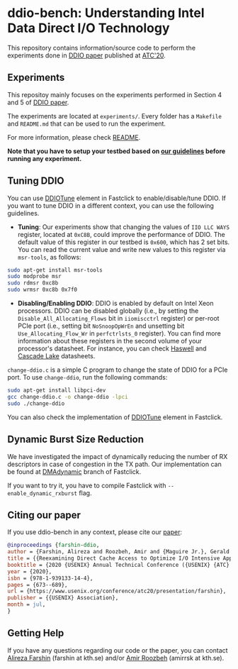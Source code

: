 # ddio-bench: Understanding Intel Data Direct I/O Technology

This repository contains information/source code to perform the experiments done in [DDIO paper][ddio-atc-paper] published at [ATC'20][atc20-page].

## Experiments

This repositoy mainly focuses on the experiments performed in Section 4 and 5 of [DDIO paper][ddio-atc-paper].

The experiments are located at `experiments/`. Every folder has a `Makefile` and `README.md` that can be used to run the experiment.

For more information, please check [README](experiments/README.md).

**Note that you have to setup your testbed based on [our guidelines](TESTBED.md) before running any experiment.**

## Tuning DDIO

You can use [DDIOTune][ddiotune-element] element in Fastclick to enable/disable/tune DDIO. If you want to tune DDIO in a different context, you can use the following guidelines.

- **Tuning**: Our experiments show that changing the values of `IIO LLC WAYS` register, located at `0xC8B`, could improve the performance of DDIO. The default value of this register in our testbed is `0x600`, which has 2 set bits. You can read the current value and write new values to this register via `msr-tools`, as follows:

```bash
sudo apt-get install msr-tools
sudo modprobe msr
sudo rdmsr 0xc8b
sudo wrmsr 0xc8b 0x7f0
```

- **Disabling/Enabling DDIO**: DDIO is enabled by default on Intel Xeon processors. DDIO can be disabled globally (i.e.,  by setting the `Disable_All_Allocating_Flows` bit in `iiomiscctrl` register) or per-root PCIe port (i.e., setting bit `NoSnoopOpWrEn` and unsetting bit `Use_Allocating_Flow_Wr` in `perfctrlsts_0` register). You can find more information about these registers in the second volume of your processor's datasheet. For instance, you can check [Haswell][haswell-datasheet] and [Cascade Lake][cascade-datasheet] datasheets.

`change-ddio.c` is a simple C program to change the state of DDIO for a PCIe port. To use `change-ddio`, run the following commands:

```bash
sudo apt-get install libpci-dev
gcc change-ddio.c -o change-ddio -lpci
sudo ./change-ddio
```

You can also check the implementation of [DDIOTune][ddiotune-cc] element in Fastclick.

## Dynamic Burst Size Reduction

We have investigated the impact of dynamically reducing the number of RX descriptors in case of congestion in the TX path. Our implementation can be found at [DMAdynamic][dynamic-dma-branch] branch of Fastclick.

If you want to try it, you have to compile Fastclick with `--enable_dynamic_rxburst` flag.

## Citing our paper

If you use ddio-bench in any context, please cite our [paper][ddio-atc-paper]:

```bibtex
@inproceedings {farshin-ddio,
author = {Farshin, Alireza and Roozbeh, Amir and {Maguire Jr.}, Gerald Q. and Kosti\'{c}, Dejan},
title = {{Reexamining Direct Cache Access to Optimize I/O Intensive Applications for Multi-hundred-gigabit Networks}},
booktitle = {2020 {USENIX} Annual Technical Conference ({USENIX} {ATC} 20)},
year = {2020},
isbn = {978-1-939133-14-4},
pages = {673--689},
url = {https://www.usenix.org/conference/atc20/presentation/farshin},
publisher = {{USENIX} Association},
month = jul,
}
```

## Getting Help

If you have any questions regarding our code or the paper, you can contact [Alireza Farshin][alireza-page] (farshin at kth.se) and/or [Amir Roozbeh][amir-page] (amirrsk at kth.se).

[ddio-atc-paper]: https://www.usenix.org/conference/atc20/presentation/farshin
[atc20-page]: https://www.usenix.org/conference/atc20
[npf-repo]: https://github.com/tbarbette/npf
[npf-readme]: https://github.com/tbarbette/npf#network-performance-framework
[dpdk-page]:https://www.dpdk.org/
[testpmd-doc]: https://doc.dpdk.org/guides/testpmd_app_ug/intro.html
[fastclick-repo]: https://github.com/tbarbette/fastclick
[ddiotune-element]: https://github.com/tbarbette/fastclick/wiki/DDIOTune
[ddiotune-cc]: https://github.com/tbarbette/fastclick/blob/master/elements/research/ddiotune.cc
[pcm-page]: https://software.intel.com/content/www/us/en/develop/articles/intel-performance-counter-monitor.html
[rdt-page]: https://www.intel.com/content/www/us/en/architecture-and-technology/resource-director-technology.html
[pqos-wiki]: https://github.com/intel/intel-cmt-cat/wiki
[pcie-events]: https://software.intel.com/en-us/forums/software-tuning-performance-optimization-platform-monitoring/topic/543883
[mlx5-counters]: https://community.mellanox.com/s/article/understanding-mlx5-ethtool-counters
[haswell-datasheet]: https://www.intel.com/content/dam/www/public/us/en/documents/datasheets/xeon-e5-v2-datasheet-vol-2.pdf
[cascade-datasheet]: https://www.intel.com/content/www/us/en/products/docs/processors/xeon/2nd-gen-xeon-scalable-datasheet-vol-2.html
[dynamic-dma-branch]: https://github.com/tbarbette/fastclick/tree/DMAdynamic
[alireza-page]: https://www.kth.se/profile/farshin
[amir-page]: https://www.kth.se/profile/amirrsk
